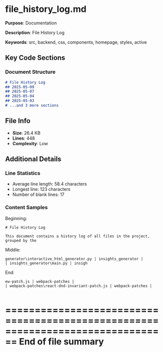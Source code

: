 # file_history_log.md

**Purpose**: Documentation

**Description**: File History Log

**Keywords**: src, backend, css, components, homepage, styles, active

## Key Code Sections

### Document Structure

```markdown
# File History Log
## 2025-05-09
## 2025-05-07
## 2025-05-04
## 2025-05-03
# ...and 3 more sections
```

## File Info

- **Size**: 26.4 KB
- **Lines**: 448
- **Complexity**: Low

## Additional Details

### Line Statistics

- Average line length: 58.4 characters
- Longest line: 123 characters
- Number of blank lines: 17

### Content Samples

Beginning:
```
# File History Log

This document contains a history log of all files in the project, grouped by the
```

Middle:
```
generator\interactive_html_generator.py | insights_generator |
| insights_generator\main.py | insigh
```

End:
```
ew-patch.js | webpack-patches |
| webpack-patches\react-dnd-invariant-patch.js | webpack-patches |


```


================================================================================
End of file summary
================================================================================

